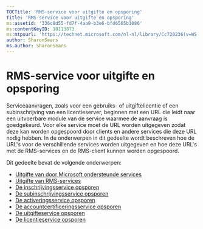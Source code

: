 ```yaml
---
TOCTitle: 'RMS-service voor uitgifte en opsporing'
Title: 'RMS-service voor uitgifte en opsporing'
ms:assetid: '336c0d55-fd7f-4aa9-b3e6-bfd6565b1086'
ms:contentKeyID: 18113873
ms:mtpsurl: 'https://technet.microsoft.com/nl-nl/library/Cc720236(v=WS.10)'
author: SharonSears
ms.author: SharonSears
---
```


RMS-service voor uitgifte en opsporing
======================================

Serviceaanvragen, zoals voor een gebruiks- of uitgiftelicentie of een subinschrijving van een licentieserver, beginnen met een URL die leidt naar een uitvoerbare module van de service waarmee de aanvraag is goedgekeurd. Voor elke service moet de URL worden uitgegeven zodat deze kan worden opgespoord door clients en andere services die deze URL nodig hebben. In de onderwerpen in dit gedeelte wordt beschreven hoe de URL's voor de verschillende services worden uitgegeven en hoe deze URL's met de RMS-services en de RMS-client kunnen worden opgespoord.

Dit gedeelte bevat de volgende onderwerpen:

-   [Uitgifte van door Microsoft ondersteunde services](https://technet.microsoft.com/7ee8cb4d-1b46-48be-8a4c-5ff6a458231a)
-   [Uitgifte van RMS-services](https://technet.microsoft.com/3cca9325-6bd3-49ad-aa3f-e0693205d3f4)
-   [De inschrijvingsservice opsporen](https://technet.microsoft.com/bbeb00bd-04e0-4df6-8615-76aa8125b620)
-   [De subinschrijvingsservice opsporen](https://technet.microsoft.com/b159953a-af38-4a9e-8c87-1aff5fb4e366)
-   [De activeringsservice opsporen](https://technet.microsoft.com/e178d81b-b35c-4958-87ef-e077e2204b32)
-   [De accountcertificeringsservice opsporen](https://technet.microsoft.com/293a2f91-4712-45ec-8b74-7533f4144cbd)
-   [De uitgifteservice opsporen](https://technet.microsoft.com/5d500841-a202-4865-b5d2-d0775d4e1bbc)
-   [De licentieservice opsporen](https://technet.microsoft.com/4eabbb76-b359-443a-b737-098c5659e9c6)
